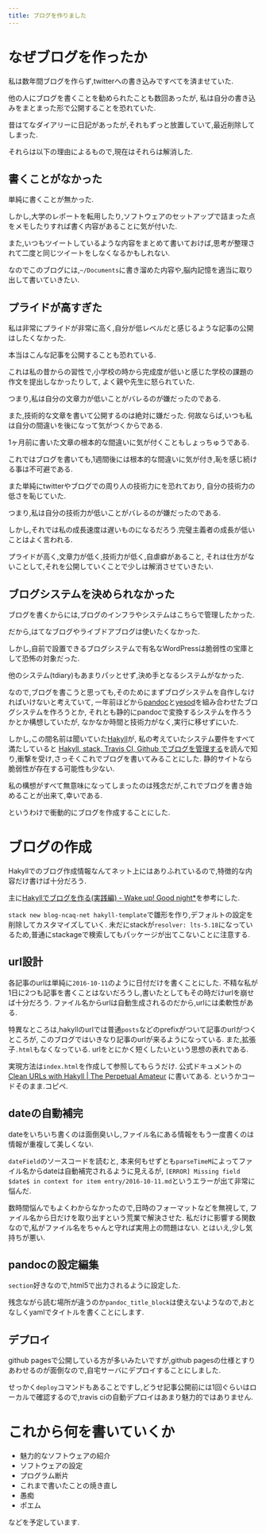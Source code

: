 ```yaml
---
title: ブログを作りました
---
```


# なぜブログを作ったか

私は数年間ブログを作らず,twitterへの書き込みですべてを済ませていた.

他の人にブログを書くことを勧められたことも数回あったが,
私は自分の書き込みをまとまった形で公開することを恐れていた.

昔はてなダイアリーに日記があったが,それもずっと放置していて,最近削除してしまった.

それらは以下の理由によるもので,現在はそれらは解消した.

## 書くことがなかった

単純に書くことが無かった.

しかし,大学のレポートを転用したり,ソフトウェアのセットアップで詰まった点をメモしたりすれば書く内容があることに気が付いた.

また,いつもツイートしているような内容をまとめて書いておけば,思考が整理されて二度と同じツイートをしなくなるかもしれない.

なのでこのブログには,`~/Documents`に書き溜めた内容や,脳内記憶を適当に取り出して書いていきたい.

## プライドが高すぎた

私は非常にプライドが非常に高く,自分が低レベルだと感じるような記事の公開はしたくなかった.

本当はこんな記事を公開することも恐れている.

これは私の昔からの習性で,小学校の時から完成度が低いと感じた学校の課題の作文を提出しなかったりして,
よく親や先生に怒られていた.

つまり,私は自分の文章力が低いことがバレるのが嫌だったのである.

また,技術的な文章を書いて公開するのは絶対に嫌だった.
何故ならば,いつも私は自分の間違いを後になって気がつくからである.

1ヶ月前に書いた文章の根本的な間違いに気が付くこともしょっちゅうである.

これではブログを書いても,1週間後には根本的な間違いに気が付き,恥を感じ続ける事は不可避である.

また単純にtwitterやブログでの周り人の技術力にを恐れており,
自分の技術力の低さを恥じていた.

つまり,私は自分の技術力が低いことがバレるのが嫌だったのである.

しかし,それでは私の成長速度は遅いものになるだろう.完璧主義者の成長が低いことはよく言われる.

プライドが高く,文章力が低く,技術力が低く,自虐癖があること,
それは仕方がないことして,それを公開していくことで少しは解消させていきたい.

## ブログシステムを決められなかった

ブログを書くからには,ブログのインフラやシステムはこちらで管理したかった.

だから,はてなブログやライブドアブログは使いたくなかった.

しかし,自前で設置できるブログシステムで有名なWordPressは脆弱性の宝庫として恐怖の対象だった.

他のシステム(tdiary)もあまりパッとせず,決め手となるシステムがなかった.

なので,ブログを書こうと思っても,そのためにまずブログシステムを自作しなければいけないと考えていて,
一年前ほどから[pandoc](http://pandoc.org/MANUAL.html)と[yesod](http://www.yesodweb.com/)を組み合わせたブログシステムを作ろうとか,
それとも静的にpandocで変換するシステムを作ろうかとか構想していたが,
なかなか時間と技術力がなく,実行に移せずにいた.

しかし,この間名前は聞いていた[Hakyll](https://jaspervdj.be/hakyll/)が,
私の考えていたシステム要件をすべて満たしていると
[Hakyll, stack, Travis CI, Github でブログを管理する](http://335g.github.io/posts/2015-08-09-hakyll_travis.html)を読んで知り,衝撃を受け,さっそくこれでブログを書いてみることにした.
静的サイトなら脆弱性が存在する可能性も少ない.

私の構想がすべて無意味になってしまったのは残念だが,これでブログを書き始めることが出来て,幸いである.

というわけで衝動的にブログを作成することにした.

# ブログの作成

Hakyllでのブログ作成情報なんてネット上にはありふれているので,特徴的な内容だけ書けば十分だろう.

主に[Hakyllでブログを作る(実践編) - Wake up! Good night*](https://imokuri123.com/blog/2015/12/how-to-create-blog-with-hakyll-part1.html)を参考にした.

`stack new blog-ncaq-net hakyll-template`で雛形を作り,デフォルトの設定を削除してカスタマイズしていく.
未だにstackが`resolver: lts-5.18`になっているため,普通にstackageで検索してもパッケージが出てこないことに注意する.

## url設計

各記事のurlは単純に`2016-10-11`のように日付だけを書くことにした.
不精な私が1日に2つも記事を書くことはないだろうし,書いたとしてもその時だけurlを崩せば十分だろう.
ファイル名からurlは自動生成されるのだから,urlには柔軟性がある.

特異なところは,hakyllのurlでは普通`posts`などのprefixがついて記事のurlがつくところが,
このブログではいきなり記事のurlが来るようになっている.
また,拡張子`.html`もなくなっている.
urlをとにかく短くしたいという思想の表れである.

実現方法は`index.html`を作成して参照してもらうだけ.
公式ドキュメントの
[Clean URLs with Hakyll | The Perpetual Amateur](https://www.rohanjain.in/hakyll-clean-urls/)
に書いてある.
というかコードそのまま.コピペ.

## dateの自動補完

dateをいちいち書くのは面倒臭いし,ファイル名にある情報をもう一度書くのは情報が重複して美しくない.

`dateField`のソースコードを読むと,
本来何もせずとも`parseTimeM`によってファイル名からdateは自動補完されるように見えるが,
`[ERROR] Missing field $date$ in context for item entry/2016-10-11.md`というエラーが出て非常に悩んだ.

数時間悩んでもよくわからなかったので,日時のフォーマットなどを無視して,
ファイル名から日だけを取り出すという荒業で解決させた.
私だけに影響する関数なので,私がファイル名をちゃんと守れば実用上の問題はない.
とはいえ,少し気持ちが悪い.

## pandocの設定編集

`section`好きなので,html5で出力されるように設定した.

残念ながら読む場所が違うのか`pandoc_title_block`は使えないようなので,おとなしくyamlでタイトルを書くことにします.

## デプロイ

github pagesで公開している方が多いみたいですが,github pagesの仕様とすりあわせるのが面倒なので,自宅サーバにデプロイすることにしました.

せっかく`deploy`コマンドもあることですし,どうせ記事公開前には1回ぐらいはローカルで確認するので,travis ciの自動デプロイはあまり魅力的ではありません.

# これから何を書いていくか

* 魅力的なソフトウェアの紹介
* ソフトウェアの設定
* プログラム断片
* これまで書いたことの焼き直し
* 愚痴
* ポエム

などを予定しています.

